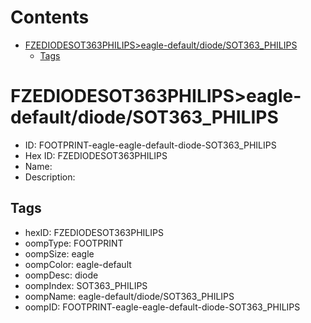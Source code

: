 



Contents
========

* [FZEDIODESOT363PHILIPS>eagle-default/diode/SOT363_PHILIPS](#fzediodesot363philipseagle-defaultdiodesot363_philips)
	* [Tags](#tags)

# FZEDIODESOT363PHILIPS>eagle-default/diode/SOT363_PHILIPS

- ID: FOOTPRINT-eagle-eagle-default-diode-SOT363_PHILIPS
- Hex ID: FZEDIODESOT363PHILIPS
- Name: 
- Description: 

## Tags

- hexID: FZEDIODESOT363PHILIPS
- oompType: FOOTPRINT
- oompSize: eagle
- oompColor: eagle-default
- oompDesc: diode
- oompIndex: SOT363_PHILIPS
- oompName: eagle-default/diode/SOT363_PHILIPS
- oompID: FOOTPRINT-eagle-eagle-default-diode-SOT363_PHILIPS
